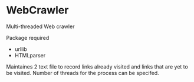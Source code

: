 # WebCrawler
Multi-threaded Web crawler

Package required
- urllib
- HTMLparser

Maintaines 2 text file to record links already visited and links that are yet to be visited. Number of threads for the process can be specifed.
